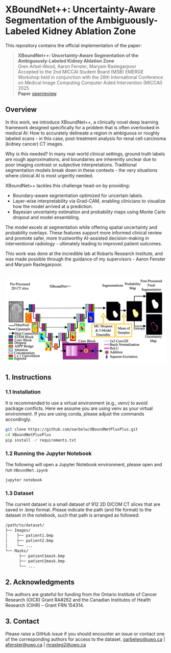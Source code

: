 # XBoundNet++: Uncertainty-Aware Segmentation of the Ambiguously-Labeled Kidney Ablation Zone 



This repository contains the official implementation of the paper:


> **XBoundNet++: Uncertainty-Aware Segmentation of the Ambiguously-Labeled Kidney Ablation Zone** <br>
> Oren Arbel-Wood, Aaron Fenster, Maryam Rastegarpoor<br>
> Accepted to the 2nd MICCAI Student Board (MSB) EMERGE Workshop held in conjunction with the 28th International Conference on Medical Image Computing Computer Aided Intervention (MICCAI) 2025<br>
> **Paper** [openreview](https://openreview.net/pdf?id=lHgWi8hprO)

## Overview

In this work, we introduce XBoundNet++, a clinically novel deep learning framework designed specifically for a problem that is often overlooked in medical AI: How to accurately delineate a region in ambiguous or roughly labeled scans - in this case, post-treatment analysis for renal cell carcinoma (kidney cancer) CT images. 

Why is this needed? In many real-world clinical settings, ground truth labels are rough approximations, and boundaries are inherently unclear due to poor imaging contrast or subjective interpretations. Traditional segmentation models break down in these contexts - the very situations where clinical AI is most urgently needed.

XBoundNet++ tackles this challenge head-on by providing:
- Boundary-aware segmentation optimized for uncertain labels.
- Layer-wise interpretability via Grad-CAM, enabling clinicians to visualize how the model arrived at a prediction.
- Bayesian uncertainty estimation and probability maps using Monte Carlo dropout and model ensembling. 

The model excels at segmentation while offering spatial uncertainty and probability overlays. These features support more informed clinical review and promote safer, more trustworthy AI-assisted decision-making in interventional radiology - ultimately leading to improved patient outcomes. 

This work was done at the incredible lab at Robarts Research Institute, and was made possible through the guidance of my supervisors - Aaron Fenster and Maryam Rastegarpoor. 

<div align="center">

&nbsp; <img src="assets/architecture.png" width="600"/>

</div>


## 1. Instructions

### 1.1 Installation
It is recommended to use a virtual environment (e.g., venv) to avoid package conflicts. Here we assume you are using venv as your virtual environment. If you are using conda, please adjust the commands accordingly.

```bash
git clone https://github.com/oarbelw/XBoundNetPlusPlus.git
cd XBoundNetPlusPlus
pip install -r requirements.txt
```

### 1.2 Running the Jupyter Notebook
The following will open a Jupyter Notebook environment, please open and run `XBoundNet.ipynb`
```bash
jupyter notebook
```

### 1.3 Dataset
The current dataset is a small dataset of 912 2D DICOM CT slices that are saved in .bmp format. Please indicate the path (and file format) to the dataset in the notebook, such that path is arranged as followed:

```
/path/to/dataset/
├── Images/
│    ├── patient1.bmp
│    ├── patient2.bmp
│    └── ...
└── Masks/
      ├── patient1mask.bmp
      ├── patient2mask.bmp
      └── ...
```

## 2. Acknowledgments
The authors are grateful for funding from the Ontario Institute of Cancer Research (OICR) Grant RA#262 and the Canadian Institutes of Health Research (CIHR) – Grant FRN 154314.

## 3. Contact
Please raise a GitHub issue if you should encounter an issue or contact one of the corresponding authors for access to the dataset.
[oarbelwo@uwo.ca](oarbelwo@uwo.ca) | [afenster@uwo.ca](afenster@uwo.ca) | [mrasteg2@uwo.ca](mrasteg2@uwo.ca)


